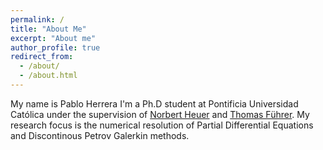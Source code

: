 ```yaml
---
permalink: /
title: "About Me"
excerpt: "About me"
author_profile: true
redirect_from: 
  - /about/
  - /about.html
---
```


My name is Pablo Herrera I'm a Ph.D student at Pontificia Universidad Católica 
under the supervision of [Norbert Heuer](http://www.mat.uc.cl/~nheuer/) and 
[Thomas Führer](http://www.mat.uc.cl/~tofuhrer/). My research focus is the numerical
resolution of Partial Differential Equations and Discontinous Petrov Galerkin methods.

